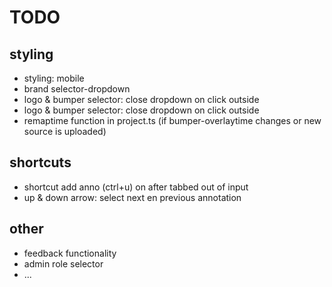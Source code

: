 # TODO

## styling
- styling: mobile
- brand selector-dropdown
- logo & bumper selector: close dropdown on click outside
- logo & bumper selector: close dropdown on click outside
- remaptime function in project.ts (if bumper-overlaytime changes or new source is uploaded)

## shortcuts
- shortcut add anno (ctrl+u) on after tabbed out of input
- up & down arrow: select next en previous annotation

## other
- feedback functionality
- admin role selector
- ... 

